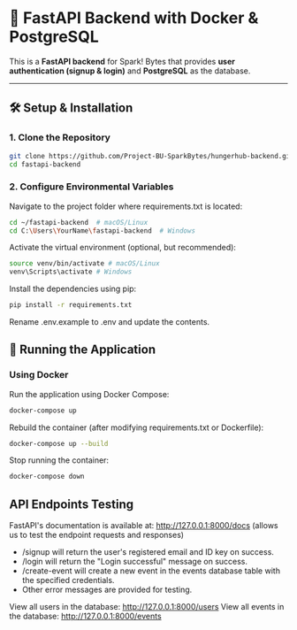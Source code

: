 ﻿# 🚀 FastAPI Backend with Docker & PostgreSQL

 This is a **FastAPI backend** for Spark! Bytes that provides **user authentication (signup & login)** and **PostgreSQL** as the database.

---

## 🛠️ **Setup & Installation**
### **1️. Clone the Repository**
```bash
git clone https://github.com/Project-BU-SparkBytes/hungerhub-backend.git
cd fastapi-backend
```

### **2. Configure Environmental Variables**

Navigate to the project folder where requirements.txt is located:
```bash
cd ~/fastapi-backend  # macOS/Linux
cd C:\Users\YourName\fastapi-backend  # Windows
```

Activate the virtual environment (optional, but recommended):
```bash
source venv/bin/activate # macOS/Linux
venv\Scripts\activate # Windows
```

Install the dependencies using pip:
```bash
pip install -r requirements.txt
```

Rename .env.example to .env and update the contents.


## 📌 **Running the Application**

### **Using Docker**

Run the application using Docker Compose:
```bash
docker-compose up 
```

Rebuild the container (after modifying requirements.txt or Dockerfile):
```bash
docker-compose up --build
```
Stop running the container:
```bash
docker-compose down
```

## **API Endpoints Testing**

FastAPI's documentation is available at: http://127.0.0.1:8000/docs (allows us to test the endpoint requests and responses)
- /signup will return the user's registered email and ID key on success.
- /login will return the "Login successful" message on success.
- /create-event will create a new event in the events database table with the specified credentials.
- Other error messages are provided for testing.

View all users in the database: http://127.0.0.1:8000/users
View all events in the database: http://127.0.0.1:8000/events






 

